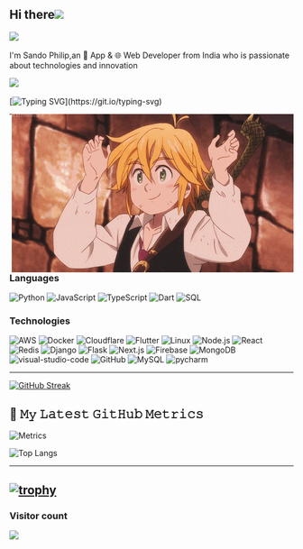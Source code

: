 ## Hi there<img src="https://github.com/TheDudeThatCode/TheDudeThatCode/blob/master/Assets/Hi.gif" width="29px"> 
<img src="https://user-images.githubusercontent.com/73097560/115834477-dbab4500-a447-11eb-908a-139a6edaec5c.gif">

I'm Sando Philip,an :iphone: App & 🌐 Web Developer from India who is passionate about technologies and innovation

<img src="https://user-images.githubusercontent.com/73097560/115834477-dbab4500-a447-11eb-908a-139a6edaec5c.gif">

[![Typing SVG](https://readme-typing-svg.demolab.com?font=Roboto&pause=1000&vCenter=true&width=435&lines=Hi%2C;Familiar+with+full+stack+Django%2C+flask;Good+at+python+css+javascript+telegram+bots;Flutter+dev;React+%2CNextjs+%2CNode+js+dev;Full+stack+web+and+native+app+dev;Learning.....)](https://git.io/typing-svg)


<img hight="400" width="500" alt="GIF" align="right" src="assets/208593.gif">


---
### Languages

![Python](https://img.shields.io/badge/-Python-000?&logo=Python)
![JavaScript](https://img.shields.io/badge/-JavaScript-000?&logo=JavaScript)
![TypeScript](https://img.shields.io/badge/-TypeScript-000?&logo=TypeScript)
![Dart](https://img.shields.io/badge/-Dart-000?&logo=Dart&logoColor=blue)
![SQL](https://img.shields.io/badge/-SQL-000?&logo=MySQL)



### Technologies

![AWS](https://img.shields.io/badge/-AWS-000?&logo=Amazon-AWS&logoColor=F90)
![Docker](https://img.shields.io/badge/-Docker-000?&logo=Docker)
![Cloudflare](https://img.shields.io/badge/-Cloudflare-000?&logo=Cloudflare)
![Flutter](https://img.shields.io/badge/-Flutter-000?&logo=Flutter&logoColor=blue)
![Linux](https://img.shields.io/badge/-Linux-000?&logo=Linux)
![Node.js](https://img.shields.io/badge/-Node.js-000?&logo=node.js)
![React](https://img.shields.io/badge/-React-000?&logo=React)
![Redis](https://img.shields.io/badge/-Redis-000?&logo=Redis)
![Django](https://img.shields.io/badge/-Django-000?&logo=Django&logoColor=green)
![Flask](https://img.shields.io/badge/-Flask-000?&logo=Flask&logoColor=red)
![Next.js](https://img.shields.io/badge/-Next.js-000?&logo=Next.js)
![Firebase](https://img.shields.io/badge/-Firebase-000?&logo=Firebase)
![MongoDB](https://img.shields.io/badge/-Mongo-000?&logo=MongoDB)
![visual-studio-code](https://img.shields.io/badge/-VScode-000?&logo=visual-studio-code&logoColor=blue)
![GitHub](https://img.shields.io/badge/-GitHub-000?&logo=github)
![MySQL](https://img.shields.io/badge/-MySQL-000?&logo=mysql)
![pycharm](https://img.shields.io/badge/-Pycharm-000?&logo=pycharm&logoColor=yellow)

---

[![GitHub Streak](https://streak-stats.demolab.com?user=Santo-philip&theme=radical&hide_border=true&date_format=%5BY%20%5DM%20j)](https://git.io/streak-stats)


## 🔔 𝙼𝚢 𝙻𝚊𝚝𝚎𝚜𝚝 𝙶𝚒𝚝𝙷𝚞𝚋 𝙼𝚎𝚝𝚛𝚒𝚌𝚜
![Metrics](https://metrics.lecoq.io/Santo-Philip?template=classic&base.header=0&gists=1&lines=1&config.timezone=kolkata%2FToronto)


![Top Langs](https://github-readme-stats.vercel.app/api/top-langs/?username=Santo-Philip&hide=TeX&layout=compact)


----
[![trophy](https://github-profile-trophy.vercel.app/?username=Santo-Philip&theme=onedark)](https://github.com/ryo-ma/github-profile-trophy)
----


### Visitor count
<img src="https://profile-counter.glitch.me/Santo-Philip/count.svg" />
